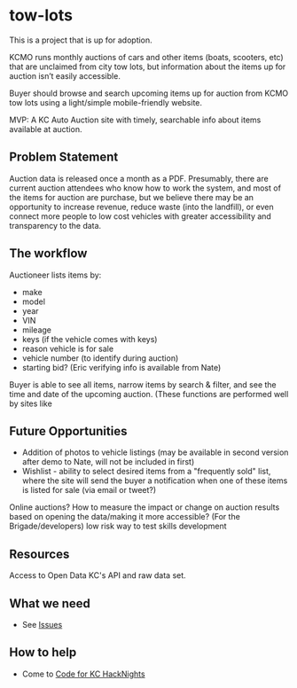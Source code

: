 # tow-lots

This is a project that is up for adoption.

KCMO runs monthly auctions of cars and other items (boats,
scooters, etc) that are unclaimed from city tow lots, but
information about the items up for auction isn’t easily accessible.

Buyer should browse and search upcoming items up for auction from KCMO tow lots using a light/simple mobile-friendly website.

MVP: A KC Auto Auction site with timely, searchable info about items
available at auction.

## Problem Statement

Auction data is released once a month as a PDF. Presumably, there
are current auction attendees who know how to work the system,
and most of the items for auction are purchase, but we believe there
may be an opportunity to increase revenue, reduce waste (into the
landfill), or even connect more people to low cost vehicles with
greater accessibility and transparency to the data.

## The workflow

Auctioneer lists items by:

* make
* model
* year
* VIN
* mileage
* keys (if the vehicle comes with keys)
* reason vehicle is for sale
* vehicle number (to identify during auction)
* starting bid? (Eric verifying info is available from Nate)


 Buyer is able to see all items, narrow items by search & filter, and see the time and date of the upcoming auction.
(These functions are performed well by sites like 

## Future Opportunities

* Addition of photos to vehicle listings (may be available in second version after demo to Nate, will not be included in first)
* Wishlist - ability to select desired items from a "frequently sold" list, where the site will send the buyer a notification when one of these items is listed for sale (via email or tweet?)

Online auctions? How to measure the impact or change on auction
results based on opening the data/making it more accessible? (For
the Brigade/developers) low risk way to test skills development

## Resources
Access to Open Data KC's API and raw data set.


## What we need

* See [Issues](https://github.com/codeforkansascity/tow-lots/issues)

## How to help

* Come to [Code for KC HackNights](http://www.meetup.com/KCBrigade/)
